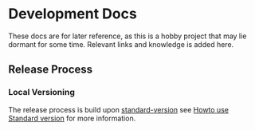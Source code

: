 # Development Docs

These docs are for later reference, as this is a hobby project that may lie dormant for some time. Relevant links and knowledge is added here.

## Release Process

### Local Versioning

The release process is build upon [standard-version](https://github.com/conventional-changelog/standard-version) see [Howto use Standard version](https://medium.com/jobtome-engineering/how-to-generate-changelog-using-conventional-commits-10be40f5826c) for more information.
